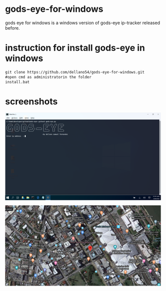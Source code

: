 # gods-eye-for-windows
gods eye for windows is a windows version of gods-eye ip-tracker released before.
# instruction for install gods-eye in windows
```
git clone https://github.com/dellano54/gods-eye-for-windows.git
#open cmd as administratorin the folder
install.bat
```
# screenshots
![we are having an error in displaying image.we will fix it soon.](https://raw.githubusercontent.com/dellano54/gods-eye-for-windows/master/screenshot/Screenshot_2020-06-15_10-30-41.png)

![we are having an error in displaying image.we will fix it soon.](https://raw.githubusercontent.com/dellano54/Gods-eye/master/screenshot/Screenshot%202020-06-12%2005%3A54%3A53.png)
